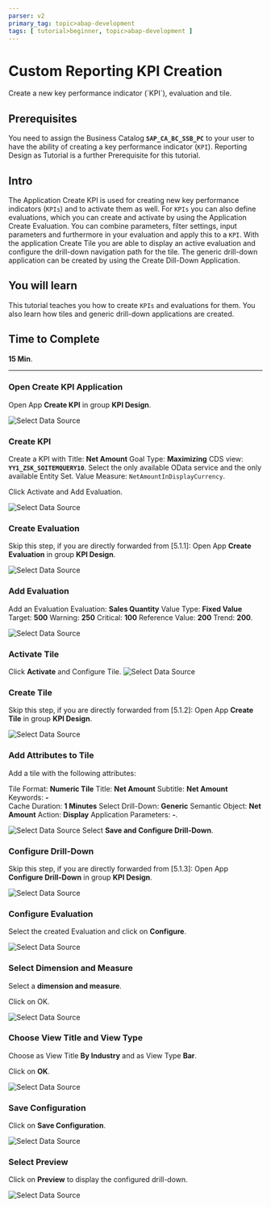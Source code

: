 ```yaml
---
parser: v2
primary_tag: topic>abap-development
tags: [ tutorial>beginner, topic>abap-development ]
---
```


# Custom Reporting KPI Creation
<!-- description --> Create a new key performance indicator (`KPI`), evaluation and tile.

## Prerequisites  
You need to assign the Business Catalog **`SAP_CA_BC_SSB_PC`** to your user to have the ability of creating a key performance indicator (`KPI`). Reporting Design as Tutorial is a further Prerequisite for this tutorial.



## Intro
The Application Create KPI is used for creating new key performance indicators (`KPIs`) and to activate them as well. For `KPIs` you can also define evaluations, which you can create and activate by using the Application Create Evaluation. You can combine parameters, filter settings, input parameters and furthermore in your evaluation and apply this to a `KPI`. With the application Create Tile you are able to display an active evaluation and configure the drill-down navigation path for the tile. The generic drill-down application can be created by using the Create Dill-Down Application.
## You will learn  
This tutorial teaches you how to create `KPIs` and evaluations for them. You also learn how tiles and generic drill-down applications are created.
## Time to Complete
**15 Min**.

---
### Open Create KPI Application

Open App **Create KPI** in group **KPI Design**.

![Select Data Source](flp.png)

### Create KPI

Create a KPI with Title: **Net Amount** Goal Type: **Maximizing**
CDS view: **`YY1_ZSK_SOITEMQUERY10`**. Select the only available OData service
and the only available Entity Set. Value Measure: `NetAmountInDisplayCurrency`.

Click Activate and Add Evaluation.

![Select Data Source](creationkpi.png)

### Create Evaluation

Skip this step, if you are directly forwarded from [5.1.1]:
Open App **Create Evaluation** in group **KPI Design**.

![Select Data Source](flp2.png)

### Add Evaluation

Add an Evaluation Evaluation: **Sales Quantity** Value Type: **Fixed Value**
Target: **500** Warning: **250** Critical: **100** Reference Value: **200** Trend: **200**.

![Select Data Source](addevaluation.png)

### Activate Tile

Click **Activate** and Configure Tile.
![Select Data Source](activate.png)

### Create Tile

Skip this step, if you are directly forwarded from [5.1.2]:
Open App **Create Tile** in group **KPI Design**.

![Select Data Source](flp3.png)

### Add Attributes to Tile

Add a tile with the following attributes:

Tile Format: **Numeric Tile**
Title: **Net Amount**
Subtitle: **Net Amount**  
Keywords: **-**  
Cache Duration:  **1 Minutes**
Select Drill-Down: **Generic**
Semantic Object: **Net Amount**
Action: **Display**
Application Parameters: **-**.

![Select Data Source](drilldown.png)
Select **Save and Configure Drill-Down**.

### Configure Drill-Down

Skip this step, if you are directly forwarded from [5.1.3]:
Open App **Configure Drill-Down** in group **KPI Design**.

![Select Data Source](flp4.png)


### Configure Evaluation

Select the created Evaluation and click on **Configure**.

![Select Data Source](configure.png)

### Select Dimension and Measure

Select a **dimension and measure**.

Click on OK.

![Select Data Source](dimension.png)

### Choose View Title and View Type

Choose as View Title **By Industry** and as View Type **Bar**.

Click on **OK**.

![Select Data Source](viewtitle.png)

### Save Configuration

Click on **Save Configuration**.

![Select Data Source](save.png)


### Select Preview

Click on **Preview** to display the configured drill-down.

![Select Data Source](preview.png)

